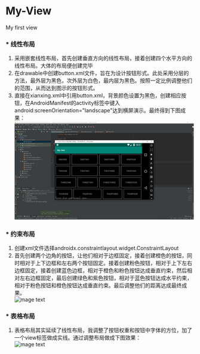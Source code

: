# My-View
My first view <br>
### * 线性布局<br>
1. 采用嵌套线性布局，首先创建垂直方向的线性布局，接着创建四个水平方向的线性布局。大体的布局便创建完毕<br>
2. 在drawable中创建button.xml文件，旨在为设计按钮形式。此处采用分层的方法，最外层为黑色，次外层为白色，最内层为黑色。按照一定比例调整他们的范围，从而达到图示的按钮形式。<br>
3. 直接在xianxing.xml中引用button.xml，背景颜色设置为黑色，创建相应按钮，在AndroidManifest的activity标签中键入 android:screenOrientation="landscape"达到横屏演示。最终得到下图成果：<br>
![mage text](https://github.com/IYuanM/My-View/blob/main/picture/1.PNG)
### * 约束布局<br>
1. 创建xml文件选择androidx.constraintlayout.widget.ConstraintLayout<br>
2. 首先创建两个边角的按钮，让他们相对于边框固定，接着创建橙色的按钮，同时相对于上下边框和左右两个按钮固定。接着创建粉色按钮，相对于上下左右边框固定，接着创建蓝色边框，相对于橙色和粉色按钮达成垂直约束，然后相对左右边框固定，最后创建绿色和紫色按钮，相对于蓝色按钮达成水平约束，相对于粉色按钮和橙色按钮达成垂直约束。最后调整他们的距离达成最终成果。<br>
![mage text]()
### * 表格布局
1. 表格布局其实延续了线性布局，我调整了按钮权重和按钮中字体的方位，加了一个view标签做成实线。通过调整布局做成下图效果：<br>
![mage text]()
